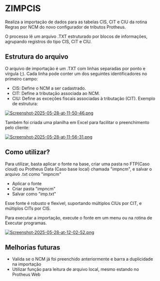 
# ZIMPCIS

Realiza a importação de dados para as tabelas CIS, CIT e CIU da rotina Regras por NCM do novo configurador de tributos Protheus.

O processo lê um arquivo .TXT estruturado por blocos de informações, agrupando registros do tipo CIS, CIT e CIU. 

## Estrutura do arquivo
O arquivo de importação é um .TXT com linhas separadas por ponto e vírgula (;).
Cada linha pode conter um dos seguintes identificadores no primeiro campo:
- CIS: Define o NCM a ser cadastrado.
- CIT: Define a tributação associada ao NCM.
- CIU: Define as exceções fiscais associadas à tributação (CIT).
Exemplo de estrutura:

[![Screenshot-2025-05-28-at-11-50-46.png](https://i.postimg.cc/Jn2JDM0f/Screenshot-2025-05-28-at-11-50-46.png)](https://postimg.cc/N9RLZh1D)

Também foi criada uma planilha em Excel para facilitar o preenchimento pelo cliente:

[![Screenshot-2025-05-28-at-11-56-31.png](https://i.postimg.cc/VLq4GLft/Screenshot-2025-05-28-at-11-56-31.png)](https://postimg.cc/56twjJF9)
## Como utilizar?

Para utilizar, basta aplicar o fonte na base, criar uma pasta no FTP(Caso cloud) ou Protheus Data (Caso base local) chamada "impncm", e salvar o arquivo .txt como "impncm"

- Aplicar o fonte
- Criar pasta "impncm"
- Salvar como "imp.txt"

Esse fonte é robusto e flexível, suportando múltiplos CIUs por CIT, e múltiplos CITs por CIS.

Para executar a importação, execute o fonte em um menu ou na rotina de Executar programas.

[![Screenshot-2025-05-28-at-12-02-52.png](https://i.postimg.cc/44zzZLDk/Screenshot-2025-05-28-at-12-02-52.png)](https://postimg.cc/nMhsGkV0)
## Melhorias futuras

- Valida se o NCM já foi preenchido anteriormente e barra a duplicidade na importação
- Utilizar função para leitura de arquivo local, mesmo estando no Protheus Web